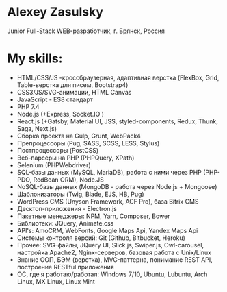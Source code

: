# Alexey Zasulsky

Junior Full-Stack WEB-разработчик, г. Брянск, Россия

# My skills:
 - HTML/CSS/JS -кроссбраузерная, адаптивная верстка (FlexBox, Grid, Table-верстка для писем, Bootstrap4)
 - CSS3/JS/SVG-анимации, HTML Canvas
 - JavaScript - ES8 стандарт
 - PHP 7.4
 - Node.js (+Express, Socket.IO )
 - React.js (+Gatsby, Material UI, JSS, styled-components, Redux, Thunk, Saga, Next.js)
 - Сборка проекта на Gulp, Grunt, WebPack4
 - Препроцессоры (Pug, SASS, SCSS, LESS, Stylus)
 - Постпроцессоры (PostCSS)
 - Веб-парсеры на PHP (PHPQuery, XPath)
 - Selenium (PHPWebdriver)
 - SQL-базы данных (MySQL, MariaDB), работа с ними через PHP (PHP-PDO, RedBean ORM), Node.JS
 - NoSQL-базы данных (MongoDB - работа через Node.js + Mongoose)
 - Шаблонизаторы (Twig, Blade, EJS, HB, Pug)
 - WordPress CMS (Unyson Framework, ACF Pro), база Bitrix CMS
 - Десктоп-приложения - Electron.js
 - Пакетные менеджеры: NPM, Yarn, Composer, Bower
 - Библиотеки: JQuery, Animate.css
 - API's: AmoCRM, WebFonts, Google Maps Api, Yandex Maps Api
 - Системы контроля версий: Git (Github, Bitbucket, Heroku)
 - Прочее: SVG-файлы, JQuery UI, Slick.js, Swiper.js, Owl-carousel, настройка Apache2, Nginx-серверов, базовая работа с Unix/Linux
 - Знание ООП, БЭМ (верстка), MVC-паттерна, понимание REST API, построение RESTful приложения 
 - ОС, где я работаю/работал: Windows 7/10, Ubuntu, Lubuntu, Arch Linux, MX Linux, Linux Mint
